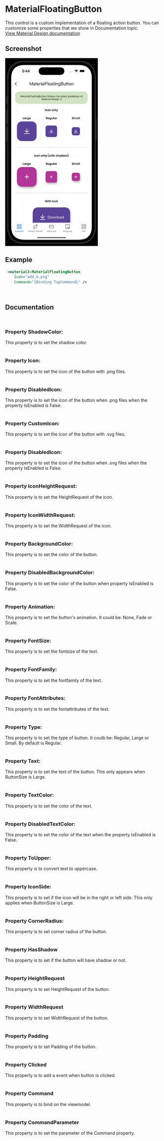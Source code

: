 # MaterialFloatingButton
This control is a custom implementation of a floating action button. You can customize some properties that we show in Documentation topic. 
<br/>
[View Material Design documentation](https://m3.material.io/components/floating-action-button/overview)

## Screenshot
<img src="screenshots/floating_button.gif" width="300">

## Example
```XML
 <material3:MaterialFloatingButton
    Icon="add_b.png"
    Command="{Binding TapCommand}" />
```
<br/>

## Documentation
<br/>

### Property ShadowColor:
This property is to set the shadow color.
<br/>
<br/>

### Property Icon:
This property is to set the icon of the button with .png files.
<br/>
<br/>

### Property DisabledIcon:
This property is to set the icon of the button when .png files when the property IsEnabled is False.
<br/>
<br/>

### Property CustomIcon:
This property is to set the icon of the button with .svg files.
<br/>
<br/>

### Property DisabledIcon:
This property is to set the icon of the button when .svg files when the property IsEnabled is False.
<br/>
<br/>

### Property IconHeightRequest:
This property is to set the HeightRequest of the icon.
<br/>
<br/>

### Property IconWidthRequest:
This property is to set the WidthRequest of the icon.
<br/>
<br/>

### Property BackgroundColor:
This property is to set the color of the button.
<br/>
<br/>

### Property DisabledBackgroundColor:
This property is to set the color of the button when property IsEnabled is False.
<br/>
<br/>

### Property Animation:
This property is to set the button's animation. It could be: None, Fade or Scale.
<br/>
<br/>

### Property FontSize:
This property is to set the fontsize of the text.
<br/>
<br/>

### Property FontFamily:
This property is to set the fontfamily of the text.
<br/>
<br/>

### Property FontAttributes:
This property is to set the fontattributes of the text.
<br/>
<br/>

### Property Type:
This property is to set the type of button. It coulb be: Regular, Large or Small. By default is Regular.
<br/>
<br/>

### Property Text:
This property is to set the text of the button. This only appears when ButtonSize is Large.
<br/>
<br/>

### Property TextColor:
This property is to set the color of the text.
<br/>
<br/>

### Property DisabledTextColor:
This property is to set the color of the text when the property IsEnabled is False.
<br/>
<br/>

### Property ToUpper:
This property is to convert text to uppercase.
<br/>
<br/>

### Property IconSide:
This property is to set if the icon will be in the right or left side. This only applies when ButtonSize is Large.
<br/>
<br/>

### Property CornerRadius:
This property is to set corner radius of the button.
<br/>
<br/>

### Property HasShadow 
This property is to set if the button will have shadow or not.
<br/>
<br/>

### Property HeightRequest
This property is to set HeightRequest of the button.
<br/>
<br/>

### Property WidthRequest
This property is to set WidthRequest of the button.
<br/>
<br/>

### Property Padding
This property is to set Padding of the button.
<br/>
<br/>

### Property Clicked
This property is to add a event when button is clicked.
<br/>
<br/>

### Property Command
This property is to bind on the viewmodel.
<br/>
<br/>

### Property CommandParameter
This property is to set the parameter of the Command property.
